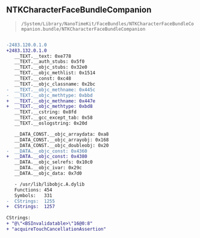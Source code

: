 ## NTKCharacterFaceBundleCompanion

> `/System/Library/NanoTimeKit/FaceBundles/NTKCharacterFaceBundleCompanion.bundle/NTKCharacterFaceBundleCompanion`

```diff

-2483.120.0.1.0
+2483.132.0.1.0
   __TEXT.__text: 0xe778
   __TEXT.__auth_stubs: 0x5f0
   __TEXT.__objc_stubs: 0x32e0
   __TEXT.__objc_methlist: 0x1514
   __TEXT.__const: 0xc48
   __TEXT.__objc_classname: 0x2bc
-  __TEXT.__objc_methname: 0x445c
-  __TEXT.__objc_methtype: 0xbbd
+  __TEXT.__objc_methname: 0x447e
+  __TEXT.__objc_methtype: 0xbd8
   __TEXT.__cstring: 0x8fd
   __TEXT.__gcc_except_tab: 0x58
   __TEXT.__oslogstring: 0x20d

   __DATA_CONST.__objc_arraydata: 0xa8
   __DATA_CONST.__objc_arrayobj: 0x168
   __DATA_CONST.__objc_doubleobj: 0x20
-  __DATA.__objc_const: 0x4360
+  __DATA.__objc_const: 0x4380
   __DATA.__objc_selrefs: 0x10c0
   __DATA.__objc_ivar: 0x29c
   __DATA.__objc_data: 0x7d0

   - /usr/lib/libobjc.A.dylib
   Functions: 454
   Symbols:   331
-  CStrings:  1255
+  CStrings:  1257
 
CStrings:
+ "@\"<BSInvalidatable>\"16@0:8"
+ "acquireTouchCancellationAssertion"

```
